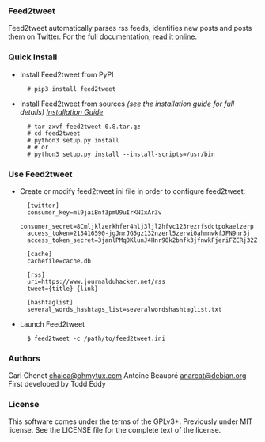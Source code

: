 ### Feed2tweet

Feed2tweet automatically parses rss feeds, identifies new posts and posts them on Twitter.
For the full documentation, [read it online](https://feed2tweet.readthedocs.org/en/latest/).

### Quick Install

* Install Feed2tweet from PyPI

        # pip3 install feed2tweet

* Install Feed2tweet from sources
  *(see the installation guide for full details)
  [Installation Guide](http://feed2tweet.readthedocs.org/en/latest/install.html)*


        # tar zxvf feed2tweet-0.8.tar.gz
        # cd feed2tweet
        # python3 setup.py install
        # # or
        # python3 setup.py install --install-scripts=/usr/bin

### Use Feed2tweet

* Create or modify feed2tweet.ini file in order to configure feed2tweet:

        [twitter]
        consumer_key=ml9jaiBnf3pmU9uIrKNIxAr3v
        consumer_secret=8Cmljklzerkhfer4hlj3ljl2hfvc123rezrfsdctpokaelzerp
        access_token=213416590-jgJnrJG5gz132nzerl5zerwi0ahmnwkfJFN9nr3j
        access_token_secret=3janlPMqDKlunJ4Hnr90k2bnfk3jfnwkFjeriFZERj32Z

        [cache]
        cachefile=cache.db

        [rss]
        uri=https://www.journalduhacker.net/rss
        tweet={title} {link}

        [hashtaglist]
        several_words_hashtags_list=severalwordshashtaglist.txt

* Launch Feed2tweet

        $ feed2tweet -c /path/to/feed2tweet.ini

### Authors

Carl Chenet <chaica@ohmytux.com>
Antoine Beaupré <anarcat@debian.org>
First developed by Todd Eddy

### License

This software comes under the terms of the GPLv3+. Previously under MIT license. See the LICENSE file for the complete text of the license.
